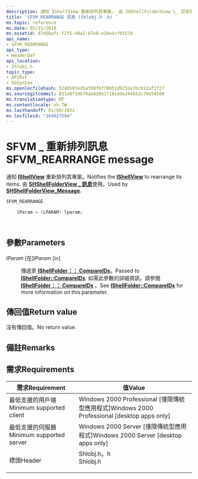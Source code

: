 ```yaml
---
description: 通知 IShellView 重新排列其專案。 由 SHShellFolderView \_ 訊息使用。
title: 'SFVM_REARRANGE 訊息 (Shlobj.h .h) '
ms.topic: reference
ms.date: 05/31/2018
ms.assetid: d745bafc-f2f5-40a1-b7e8-e16e4cf0153d
api_name:
- SFVM_REARRANGE
api_type:
- HeaderDef
api_location:
- Shlobj.h
topic_type:
- APIRef
- kbSyntax
ms.openlocfilehash: 524b507ed5af08fbf70b51d9252e7bcb12af1f27
ms.sourcegitcommit: 831e8f3db78ab820e1710cede244553c70e50500
ms.translationtype: MT
ms.contentlocale: zh-TW
ms.lasthandoff: 01/08/2021
ms.locfileid: "104027504"
---
```

# <a name="sfvm_rearrange-message"></a><span data-ttu-id="6c3f6-104">SFVM \_ 重新排列訊息</span><span class="sxs-lookup"><span data-stu-id="6c3f6-104">SFVM\_REARRANGE message</span></span>

<span data-ttu-id="6c3f6-105">通知 [**IShellView**](/windows/desktop/api/shobjidl_core/nn-shobjidl_core-ishellview) 重新排列其專案。</span><span class="sxs-lookup"><span data-stu-id="6c3f6-105">Notifies the [**IShellView**](/windows/desktop/api/shobjidl_core/nn-shobjidl_core-ishellview) to rearrange its items.</span></span> <span data-ttu-id="6c3f6-106">由 [**SHShellFolderView \_ 訊息**](/windows/desktop/api/shlobj_core/nf-shlobj_core-shshellfolderview_message)使用。</span><span class="sxs-lookup"><span data-stu-id="6c3f6-106">Used by [**SHShellFolderView\_Message**](/windows/desktop/api/shlobj_core/nf-shlobj_core-shshellfolderview_message).</span></span>


```C++
SFVM_REARRANGE 

    lParam = (LPARAM) lparam;

            
```



## <a name="parameters"></a><span data-ttu-id="6c3f6-107">參數</span><span class="sxs-lookup"><span data-stu-id="6c3f6-107">Parameters</span></span>

<dl> <dt>

<span data-ttu-id="6c3f6-108">*lParam* \[在\]</span><span class="sxs-lookup"><span data-stu-id="6c3f6-108">*lParam* \[in\]</span></span>
</dt> <dd>

<span data-ttu-id="6c3f6-109">傳遞至 [**IShellFolder：： CompareIDs**](/windows/desktop/api/shobjidl_core/nf-shobjidl_core-ishellfolder-compareids)。</span><span class="sxs-lookup"><span data-stu-id="6c3f6-109">Passed to [**IShellFolder::CompareIDs**](/windows/desktop/api/shobjidl_core/nf-shobjidl_core-ishellfolder-compareids).</span></span> <span data-ttu-id="6c3f6-110">如需此參數的詳細資訊，請參閱 [**IShellFolder：： CompareIDs**](/windows/desktop/api/shobjidl_core/nf-shobjidl_core-ishellfolder-compareids) 。</span><span class="sxs-lookup"><span data-stu-id="6c3f6-110">See [**IShellFolder::CompareIDs**](/windows/desktop/api/shobjidl_core/nf-shobjidl_core-ishellfolder-compareids) for more information on this parameter.</span></span>

</dd> </dl>

## <a name="return-value"></a><span data-ttu-id="6c3f6-111">傳回值</span><span class="sxs-lookup"><span data-stu-id="6c3f6-111">Return value</span></span>

<span data-ttu-id="6c3f6-112">沒有傳回值。</span><span class="sxs-lookup"><span data-stu-id="6c3f6-112">No return value.</span></span>

## <a name="remarks"></a><span data-ttu-id="6c3f6-113">備註</span><span class="sxs-lookup"><span data-stu-id="6c3f6-113">Remarks</span></span>

## <a name="requirements"></a><span data-ttu-id="6c3f6-114">需求</span><span class="sxs-lookup"><span data-stu-id="6c3f6-114">Requirements</span></span>



| <span data-ttu-id="6c3f6-115">需求</span><span class="sxs-lookup"><span data-stu-id="6c3f6-115">Requirement</span></span> | <span data-ttu-id="6c3f6-116">值</span><span class="sxs-lookup"><span data-stu-id="6c3f6-116">Value</span></span> |
|-------------------------------------|-------------------------------------------------------------------------------------|
| <span data-ttu-id="6c3f6-117">最低支援的用戶端</span><span class="sxs-lookup"><span data-stu-id="6c3f6-117">Minimum supported client</span></span><br/> | <span data-ttu-id="6c3f6-118">Windows 2000 Professional \[僅限傳統型應用程式\]</span><span class="sxs-lookup"><span data-stu-id="6c3f6-118">Windows 2000 Professional \[desktop apps only\]</span></span><br/>                          |
| <span data-ttu-id="6c3f6-119">最低支援的伺服器</span><span class="sxs-lookup"><span data-stu-id="6c3f6-119">Minimum supported server</span></span><br/> | <span data-ttu-id="6c3f6-120">Windows 2000 Server \[僅限傳統型應用程式\]</span><span class="sxs-lookup"><span data-stu-id="6c3f6-120">Windows 2000 Server \[desktop apps only\]</span></span><br/>                                |
| <span data-ttu-id="6c3f6-121">標頭</span><span class="sxs-lookup"><span data-stu-id="6c3f6-121">Header</span></span><br/>                   | <dl> <span data-ttu-id="6c3f6-122"><dt>Shlobj.h。h</dt></span><span class="sxs-lookup"><span data-stu-id="6c3f6-122"><dt>Shlobj.h</dt></span></span> </dl> |



 

 




